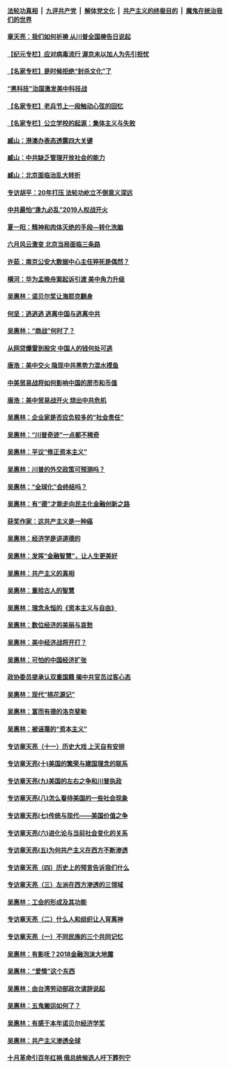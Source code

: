 ####  [法轮功真相](../../../../basic/blob/master/README.md?t=07030102) &nbsp;|&nbsp; [九评共产党](../../../../9ping.md/blob/master/README.md?t=07030102) &nbsp;|&nbsp; [解体党文化](../../../../jtdwh.md/blob/master/README.md?t=07030102)  &nbsp;|&nbsp; [共产主义的终极目的](../../../../gczydzjmd.md/blob/master/README.md?t=07030102) &nbsp;|&nbsp; [魔鬼在统治我们的世界](../../../../mgztzwmdsj.md/blob/master/README.md?t=07030102) 

#### [章天亮：我们如何祈祷 从川普全国祷告日说起](../pages/nsc423/n11944627.md?t=07030102) 

#### [【纪元专栏】应对病毒流行 渥京未以加人为先引担忧](../pages/nsc423/n11875714.md?t=07030102) 

#### [【名家专栏】是时候拒绝“封杀文化”了](../pages/nsc423/n11814093.md?t=07030102) 

#### [“黑科技”治国激发美中科技战](../pages/nsc423/n11638056.md?t=07030102) 

#### [【名家专栏】老兵节上一段触动心弦的回忆](../pages/nsc423/n11646016.md?t=07030102) 

#### [【名家专栏】公立学校的起源：集体主义与失败](../pages/nsc423/n11601833.md?t=07030102) 

#### [臧山：港澳办表态透露四大关键](../pages/nsc423/n11421628.md?t=07030102) 

#### [臧山：中共缺乏管理开放社会的能力](../pages/nsc423/n11407457.md?t=07030102) 

#### [臧山：北京面临治乱大转折](../pages/nsc423/n11406895.md?t=07030102) 

#### [专访胡平：20年打压 法轮功屹立不倒意义深远](../pages/nsc423/n11398800.md?t=07030102) 

#### [中共最怕“逢九必乱”2019人权战开火](../pages/nsc423/n11385248.md?t=07030102) 

#### [夏一阳：精神和肉体灭绝的手段—转化洗脑](../pages/nsc423/n11368250.md?t=07030102) 

#### [六月风云激变 北京当局面临三条路](../pages/nsc423/n11313668.md?t=07030102) 

#### [许茹：南京公安大数据中心主任猝死是偶然？](../pages/nsc423/n11064744.md?t=07030102) 

#### [横河：华为孟晚舟案起诉引渡 美中角力升级](../pages/nsc423/n11027230.md?t=07030102) 

#### [吴惠林：诺贝尔奖让海耶克翻身](../pages/nsc423/n10890049.md?t=07030102) 

#### [何坚：逃逃逃 逃离中国与逃离中共](../pages/nsc423/n10592891.md?t=07030102) 

#### [吴惠林：“商战”何时了？](../pages/nsc423/n10573558.md?t=07030102) 

#### [从网贷爆雷到股灾 中国人的钱何处可逃](../pages/nsc423/n10572800.md?t=07030102) 

#### [唐浩：美中交火 隐现中共黑势力混水摸鱼](../pages/nsc423/n10544040.md?t=07030102) 

#### [中美贸易战将如何影响中国的房市和币值](../pages/nsc423/n10543697.md?t=07030102) 

#### [唐浩：美中贸易战开火 烧出中共危机](../pages/nsc423/n10540126.md?t=07030102) 

#### [吴惠林：企业家是否应负较多的“社会责任”](../pages/nsc423/n10535022.md?t=07030102) 

#### [吴惠林：“川普奇迹”一点都不稀奇](../pages/nsc423/n10512808.md?t=07030102) 

#### [吴惠林：平议“修正资本主义”](../pages/nsc423/n10495724.md?t=07030102) 

#### [吴惠林：川普的外交政策可预测吗？](../pages/nsc423/n10462387.md?t=07030102) 

#### [吴惠林：“全球化”会终结吗？](../pages/nsc423/n10452838.md?t=07030102) 

#### [吴惠林：有“德”才能走向民主化金融创新之路](../pages/nsc423/n10432292.md?t=07030102) 

#### [获奖作家：这共产主义是一种癌](../pages/nsc423/n10431541.md?t=07030102) 

#### [吴惠林：经济学是讲道德的](../pages/nsc423/n10398014.md?t=07030102) 

#### [吴惠林：发挥“金融智慧”，让人生更美好](../pages/nsc423/n10375019.md?t=07030102) 

#### [吴惠林：共产主义的真相](../pages/nsc423/n10351394.md?t=07030102) 

#### [吴惠林：重拾古人的智慧](../pages/nsc423/n10337691.md?t=07030102) 

#### [吴惠林：理念永恒的《资本主义与自由》](../pages/nsc423/n10316274.md?t=07030102) 

#### [吴惠林：数位经济的美丽与哀愁](../pages/nsc423/n10292946.md?t=07030102) 

#### [吴惠林：美中经济战将开打？](../pages/nsc423/n10258825.md?t=07030102) 

#### [吴惠林：可怕的中国经济扩张](../pages/nsc423/n10219147.md?t=07030102) 

#### [政协委员提承认双重国籍 揭中共官员过客心态](../pages/nsc423/n10208809.md?t=07030102) 

#### [吴惠林：现代“桃花源记”](../pages/nsc423/n10185234.md?t=07030102) 

#### [吴惠林：富而有德的洛克斐勒](../pages/nsc423/n10142264.md?t=07030102) 

#### [吴惠林：被诬蔑的“资本主义”](../pages/nsc423/n10124816.md?t=07030102) 

#### [专访章天亮（十一）历史大戏 上天自有安排](../pages/nsc423/n10094905.md?t=07030102) 

#### [专访章天亮(十)美国的繁荣与建国理念的联系](../pages/nsc423/n10094899.md?t=07030102) 

#### [专访章天亮(九)美国的左右之争和川普执政](../pages/nsc423/n10094889.md?t=07030102) 

#### [专访章天亮(八)怎么看待美国的一些社会现象](../pages/nsc423/n10094857.md?t=07030102) 

#### [专访章天亮(七)传统与现代——美国价值之争](../pages/nsc423/n10093140.md?t=07030102) 

#### [专访章天亮(六)进化论与当前社会变化的关系](../pages/nsc423/n10092036.md?t=07030102) 

#### [专访章天亮(五)为何共产主义在西方不断渗透](../pages/nsc423/n10083620.md?t=07030102) 

#### [专访章天亮（四）历史上的预言告诉我们什么](../pages/nsc423/n10083606.md?t=07030102) 

#### [专访章天亮（三）左派在西方渗透的三领域](../pages/nsc423/n10081115.md?t=07030102) 

#### [吴惠林：工会的形成及其功能](../pages/nsc423/n10080633.md?t=07030102) 

#### [专访章天亮（二）什么人和组织让人背离神](../pages/nsc423/n10076637.md?t=07030102) 

#### [专访章天亮（一）不同民族的三个共同记忆](../pages/nsc423/n10074188.md?t=07030102) 

#### [吴惠林：有影呒？2018金融泡沫大地震](../pages/nsc423/n10040534.md?t=07030102) 

#### [吴惠林：“爱情”这个东西](../pages/nsc423/n10019423.md?t=07030102) 

#### [吴惠林：由台湾劳动部政次请辞说起](../pages/nsc423/n9979679.md?t=07030102) 

#### [吴惠林：五鬼搬运如何了？](../pages/nsc423/n9925338.md?t=07030102) 

#### [吴惠林：有感于本年诺贝尔经济学奖](../pages/nsc423/n9871883.md?t=07030102) 

#### [吴惠林：共产主义渗透全球](../pages/nsc423/n9812748.md?t=07030102) 

#### [十月革命引百年红祸 俄总统候选人吁下葬列宁](../pages/nsc423/n9810182.md?t=07030102) 

